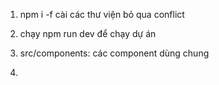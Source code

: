 1. npm i -f cài các thư viện bỏ qua conflict
2. chạy npm run dev để chạy dự án

3. src/components: các component dùng chung
4.
